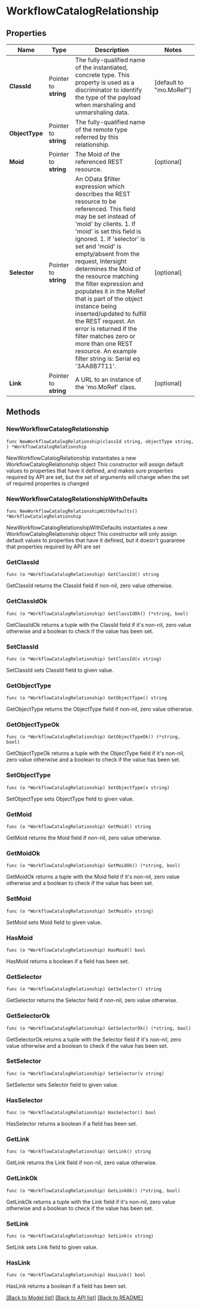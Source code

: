 # WorkflowCatalogRelationship

## Properties

Name | Type | Description | Notes
------------ | ------------- | ------------- | -------------
**ClassId** | Pointer to **string** | The fully-qualified name of the instantiated, concrete type. This property is used as a discriminator to identify the type of the payload when marshaling and unmarshaling data. | [default to "mo.MoRef"]
**ObjectType** | Pointer to **string** | The fully-qualified name of the remote type referred by this relationship. | 
**Moid** | Pointer to **string** | The Moid of the referenced REST resource. | [optional] 
**Selector** | Pointer to **string** | An OData $filter expression which describes the REST resource to be referenced. This field may be set instead of &#39;moid&#39; by clients. 1. If &#39;moid&#39; is set this field is ignored. 1. If &#39;selector&#39; is set and &#39;moid&#39; is empty/absent from the request, Intersight determines the Moid of the resource matching the filter expression and populates it in the MoRef that is part of the object instance being inserted/updated to fulfill the REST request. An error is returned if the filter matches zero or more than one REST resource. An example filter string is: Serial eq &#39;3AA8B7T11&#39;. | [optional] 
**Link** | Pointer to **string** | A URL to an instance of the &#39;mo.MoRef&#39; class. | [optional] 

## Methods

### NewWorkflowCatalogRelationship

`func NewWorkflowCatalogRelationship(classId string, objectType string, ) *WorkflowCatalogRelationship`

NewWorkflowCatalogRelationship instantiates a new WorkflowCatalogRelationship object
This constructor will assign default values to properties that have it defined,
and makes sure properties required by API are set, but the set of arguments
will change when the set of required properties is changed

### NewWorkflowCatalogRelationshipWithDefaults

`func NewWorkflowCatalogRelationshipWithDefaults() *WorkflowCatalogRelationship`

NewWorkflowCatalogRelationshipWithDefaults instantiates a new WorkflowCatalogRelationship object
This constructor will only assign default values to properties that have it defined,
but it doesn't guarantee that properties required by API are set

### GetClassId

`func (o *WorkflowCatalogRelationship) GetClassId() string`

GetClassId returns the ClassId field if non-nil, zero value otherwise.

### GetClassIdOk

`func (o *WorkflowCatalogRelationship) GetClassIdOk() (*string, bool)`

GetClassIdOk returns a tuple with the ClassId field if it's non-nil, zero value otherwise
and a boolean to check if the value has been set.

### SetClassId

`func (o *WorkflowCatalogRelationship) SetClassId(v string)`

SetClassId sets ClassId field to given value.


### GetObjectType

`func (o *WorkflowCatalogRelationship) GetObjectType() string`

GetObjectType returns the ObjectType field if non-nil, zero value otherwise.

### GetObjectTypeOk

`func (o *WorkflowCatalogRelationship) GetObjectTypeOk() (*string, bool)`

GetObjectTypeOk returns a tuple with the ObjectType field if it's non-nil, zero value otherwise
and a boolean to check if the value has been set.

### SetObjectType

`func (o *WorkflowCatalogRelationship) SetObjectType(v string)`

SetObjectType sets ObjectType field to given value.


### GetMoid

`func (o *WorkflowCatalogRelationship) GetMoid() string`

GetMoid returns the Moid field if non-nil, zero value otherwise.

### GetMoidOk

`func (o *WorkflowCatalogRelationship) GetMoidOk() (*string, bool)`

GetMoidOk returns a tuple with the Moid field if it's non-nil, zero value otherwise
and a boolean to check if the value has been set.

### SetMoid

`func (o *WorkflowCatalogRelationship) SetMoid(v string)`

SetMoid sets Moid field to given value.

### HasMoid

`func (o *WorkflowCatalogRelationship) HasMoid() bool`

HasMoid returns a boolean if a field has been set.

### GetSelector

`func (o *WorkflowCatalogRelationship) GetSelector() string`

GetSelector returns the Selector field if non-nil, zero value otherwise.

### GetSelectorOk

`func (o *WorkflowCatalogRelationship) GetSelectorOk() (*string, bool)`

GetSelectorOk returns a tuple with the Selector field if it's non-nil, zero value otherwise
and a boolean to check if the value has been set.

### SetSelector

`func (o *WorkflowCatalogRelationship) SetSelector(v string)`

SetSelector sets Selector field to given value.

### HasSelector

`func (o *WorkflowCatalogRelationship) HasSelector() bool`

HasSelector returns a boolean if a field has been set.

### GetLink

`func (o *WorkflowCatalogRelationship) GetLink() string`

GetLink returns the Link field if non-nil, zero value otherwise.

### GetLinkOk

`func (o *WorkflowCatalogRelationship) GetLinkOk() (*string, bool)`

GetLinkOk returns a tuple with the Link field if it's non-nil, zero value otherwise
and a boolean to check if the value has been set.

### SetLink

`func (o *WorkflowCatalogRelationship) SetLink(v string)`

SetLink sets Link field to given value.

### HasLink

`func (o *WorkflowCatalogRelationship) HasLink() bool`

HasLink returns a boolean if a field has been set.


[[Back to Model list]](../README.md#documentation-for-models) [[Back to API list]](../README.md#documentation-for-api-endpoints) [[Back to README]](../README.md)


